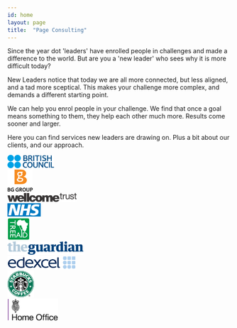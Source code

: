 ```yaml
---
id: home
layout: page
title:  "Page Consulting"
---
```


Since the year dot 'leaders' have enrolled people in challenges and made a difference to the world. But are you a 'new leader' who sees why it is more difficult today? 

New Leaders notice that today we are all more connected, but less aligned, and a tad more sceptical. This makes your challenge more complex, and demands a different starting point. 

We can help you enrol people in your challenge. We find that once a goal means something to them, they help each other much more. Results come sooner and larger. 

Here you can find services new leaders are drawing on. Plus a bit about our clients, and our approach.

<div class="section group">
	<div class="col span_1_of_3">
	<img src="/images/bc.svg" alt="British Council" height="30">
	</div>
	<div class="col span_1_of_3">
	<img src="images/bg-group.svg" alt="BG Group" height="50">
	</div>
	<div class="col span_1_of_3">
	<img vertical-align="middle" src="/images/wellcome.svg" alt="Wellcome" height="20"></div>
</div>

<div class="section group">
	<div class="col span_1_of_3">
	<img src="/images/nhs.svg" alt="National Health Service" height="30"></div>
	<div class="col span_1_of_3">
	<img src="images/treeaid.jpg" alt="Tree Aid" height="50"></div>
		<div class="col span_1_of_3">
	<img src="/images/the-guardian.svg" alt="The Guardian" height="30"></div>
</div>

<div class="section group">
	<div class="col span_1_of_3">
	<img src="images/edex.svg" alt="Edexcel" height="30"></div>
	<div class="col span_1_of_3">
	<img src="/images/starbucks.svg" alt="Starbucks" height="60"></div>
	<div class="col span_1_of_3">
	<img src="/images/home-office.svg" alt="Home Office" height="50"></div>

</div>
